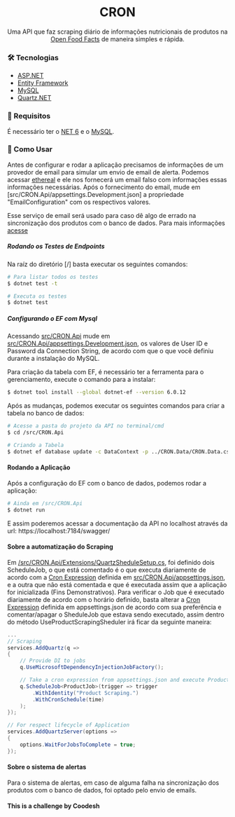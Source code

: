 <h1 align="center">CRON</h1>

<p align="center">Uma API que faz scraping diário de informações nutricionais de produtos na <a href="https://world.openfoodfacts.org/">Open Food Facts</a> de maneira simples e rápida.</p>

### 🛠 Tecnologias

- [ASP.NET](https://dotnet.microsoft.com/en-us/apps/aspnet)
- [Entity Framework](https://learn.microsoft.com/en-us/ef/)
- [MySQL](https://www.mysql.com/)
- [Quartz.NET](https://www.quartz-scheduler.net/)

### 📝 Requisitos

É necessário ter o  [NET 6](https://dotnet.microsoft.com/en-us/download/dotnet/6.0) e o [MySQL](https://dev.mysql.com/downloads/installer/). 


### 🧐 Como Usar

Antes de configurar e rodar a aplicação precisamos de informações de um provedor de email para simular um envio de email de alerta. Podemos acessar [ethereal](https://ethereal.email/create) e ele nos fornecerá um email falso com informações essas informações necessárias. Após o fornecimento do email, mude em [src/CRON.Api/appsettings.Development.json] a propriedade "EmailConfiguration" com os respectivos valores.

Esse serviço de email será usado para caso dê algo de errado na sincronização dos produtos com o banco de dados. Para mais informações [acesse](https://jasonwatmore.com/post/2022/03/11/net-6-send-an-email-via-smtp-with-mailkit)

##### Rodando os Testes de Endpoints
Na raíz do diretório [/] basta executar os seguintes comandos:

```bash
# Para listar todos os testes 
$ dotnet test -t 

# Executa os testes
$ dotnet test
```

##### Configurando o EF com Mysql

Acessando [src/CRON.Api](src/CRON.Api) mude em [src/CRON.Api/appsettings.Development.json](src/CRON.Api/appsettings.Development.json), os valores de User ID e Password da Connection String, de acordo com que o que você definiu durante a instalação do MySQL. 

<p>
Para criação da tabela com EF, é necessário ter a ferramenta para o gerenciamento, execute o comando para a instalar:
</p>

```bash
$ dotnet tool install --global dotnet-ef --version 6.0.12
```
Após as mudanças, podemos executar os seguintes comandos para criar a tabela no banco de dados:  
```bash
# Acesse a pasta do projeto da API no terminal/cmd
$ cd /src/CRON.Api

# Criando a Tabela
$ dotnet ef database update -c DataContext -p ../CRON.Data/CRON.Data.csproj
```

#### Rodando a Aplicação
Após a configuração do EF com o banco de dados, podemos rodar a aplicação:

```bash
# Ainda em /src/CRON.Api
$ dotnet run
```

E assim poderemos acessar a documentação da API no localhost através da url: https://localhost:7184/swagger/

#### Sobre a automatização do Scraping

Em [/src/CRON.Api/Extensions/QuartzSheduleSetup.cs](/src/CRON.Api/Extensions/QuartzSheduleSetup.cs), foi definido dois ScheduleJob, o que está comentado é o que executa diariamente de acordo com a [Cron Expression](http://www.quartz-scheduler.org/documentation/quartz-2.3.0/tutorials/crontrigger.html) definida em [src/CRON.Api/appsettings.json](src/CRON.Api/appsettings.json), e a outra que não está comentada e que é executada assim que a aplicação for inicializada (Fins Demonstrativos).
Para verificar o Job que é executado diariamente de acordo com o horário definido, basta alterar a [Cron Expression](http://www.quartz-scheduler.org/documentation/quartz-2.3.0/tutorials/crontrigger.html) definida em appsettings.json de acordo com sua preferência e comentar/apagar o SheduleJob que estava sendo executado, assim dentro do método UseProductScrapingSheduler irá ficar da seguinte maneira:
```cs
...
// Scraping 
services.AddQuartz(q =>
{
    // Provide DI to jobs
    q.UseMicrosoftDependencyInjectionJobFactory();

    // Take a cron expression from appsettings.json and execute ProductJob once a day
    q.ScheduleJob<ProductJob>(trigger => trigger
        .WithIdentity("Product Scraping.")
        .WithCronSchedule(time)
    ); 
});

// For respect lifecycle of Application
services.AddQuartzServer(options =>
{
    options.WaitForJobsToComplete = true;
});
```

#### Sobre o sistema de alertas 
Para o sistema de alertas, em caso de alguma falha na sincronização dos produtos com o banco de dados, foi optado pelo envio de emails. 


#### This is a challenge by Coodesh
